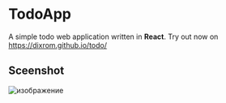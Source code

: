 # TodoApp
A simple todo web application written in **React**. Try out now on <https://dixrom.github.io/todo/>
## Sceenshot
![изображение](https://user-images.githubusercontent.com/83821780/171717759-0137a08a-4d13-45ed-80a0-e3914ec3c746.png)
